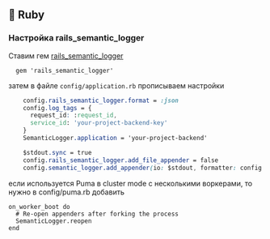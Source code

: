 ## 💎 Ruby

### Настройка rails_semantic_logger

Ставим гем [rails_semantic_logger](https://github.com/reidmorrison/rails_semantic_logger)
```
  gem 'rails_semantic_logger'
```

затем в файле `config/application.rb` прописываем настройки
```css
    config.rails_semantic_logger.format = :json
    config.log_tags = {
      request_id: :request_id,
      service_id: 'your-project-backend-key'
    }
    SemanticLogger.application = 'your-project-backend'

    $stdout.sync = true
    config.rails_semantic_logger.add_file_appender = false
    config.semantic_logger.add_appender(io: $stdout, formatter: config.rails_semantic_logger.format)
```

если используется Puma в cluster mode c несколькими воркерами, то нужно в config/puma.rb добавить
```
on_worker_boot do
  # Re-open appenders after forking the process
  SemanticLogger.reopen
end
```